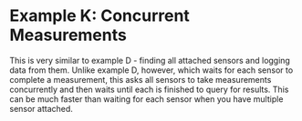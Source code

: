 # Example K: Concurrent Measurements<!-- {#example_k_page} -->

This is very similar to example D - finding all attached sensors and logging data from them.
Unlike example D, however, which waits for each sensor to complete a measurement, this asks all sensors to take measurements concurrently and then waits until each is finished to query for results.
This can be much faster than waiting for each sensor when you have multiple sensor attached.

[//]: # ( @section k_concurrent_logger_pio PlatformIO Configuration )

[//]: # ( @example{lineno} k_concurrent_logger.ino @m_examplenavigation{examples_page,} @m_footernavigation )

[//]: # ( @include{lineno} k_concurrent_logger/platformio.ini )

[//]: # ( @section k_concurrent_logger_code The Complete Example )
